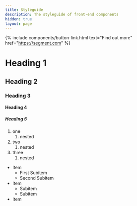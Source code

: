 ```yaml
---
title: Styleguide
description: The styleguide of front-end components
hidden: true
layout: page
---
```


{% include components/button-link.html text="Find out more" href="https://segment.com" %}

# Heading 1
## Heading 2
### Heading 3
#### Heading 4
##### Heading 5

1. one
    1. nested
2. two
    1. nested
3. three
    1. nested

* Item
    * First Subitem
    * Second Subitem
* Item
    - Subitem
    - Subitem
* Item
